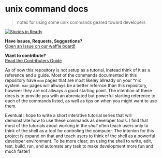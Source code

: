 # unix command docs
> notes for using some unix commands geared toward developers  

[![Stories in Ready](https://badge.waffle.io/slugbyte/unix-cmds.svg?label=ready&title=Waffle)](http://waffle.io/slugbyte/unix-cmds)  

**Have Issues, Requests, Suggestions?**  
[Open an Issue on our waffle board!](http://waffle.io/slugbyte/unix-cmds) 


**Want to contribute?**  
[Read the Contributers Guide](CONTRIBUTING.md)

As of now this repository is not setup as a tutorial, instead think of it as a reference and a guide. Most of the commands documented in this repository have `man` pages that are most likeley allready on your \*nix system. `man` pages will allways be a better refernce than this repository, however they are not allways a good starting point. The intention of these docs is to provide you with an abreviated but powerful starting reference to each of the commands listed, as well as tips on when you might want to use them.  

Eventual I hope to write a short interative tutorial series that will demonstrate how to use these commands as developer tools. I find that most of the tutorials about working in the _shell_ often teach users only to think of the shell as a tool for controling the computer. The intenion for this project is expand on that and teach users to think of the shell as a powerful developer environment. To be more clear; on using the shell to write, edit, test, build, run, and automate any task to make development more fun and much faster!
